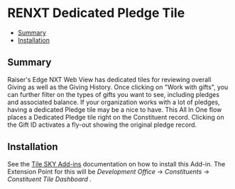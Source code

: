 # RENXT Dedicated Pledge Tile

<!-- vscode-markdown-toc -->
* [Summary](#Summary)
* [Installation](#Installation)

<!-- vscode-markdown-toc-config
	numbering=false
	autoSave=false
	/vscode-markdown-toc-config -->
<!-- /vscode-markdown-toc -->

## <a name='Summary'></a>Summary
Raiser's Edge NXT Web View has dedicated tiles for reviewing overall Giving as well as the Giving History.  Once clicking on "Work with gifts", you can further filter on the types of gifts you want to see, including pledges and associated balance.  If your organization works with a lot of pledges, having a dedicated Pledge tile may be a nice to have.  This All In One flow places a Dedicated Pledge tile right on the Constituent record.  Clicking on the Gift ID activates a fly-out showing the original pledge record. 

## <a name='Installation'></a>Installation
See the [Tile SKY Add-ins](https://github.com/glenhutson/BlackbaudCustomizations/blob/main/All-In-One-SKYAddins%2BPowerAutomate/TileSKYAddins.md) documentation on how to install this Add-in.  The Extension Point for this will be _Development Office_ -> _Constituents_ -> _Constituent Tile Dashboard_ . 
